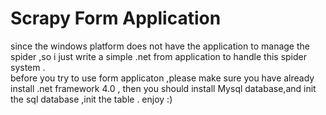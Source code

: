 <h1>Scrapy Form Application</h1>
since the windows platform does not have the application to manage the spider ,so i just write a simple .net from application to handle this spider system . 

<br>
before you try to use form applicaton ,please make sure you have already install .net framework 4.0 , then you should install Mysql database,and init the sql database ,init the table . enjoy :) 